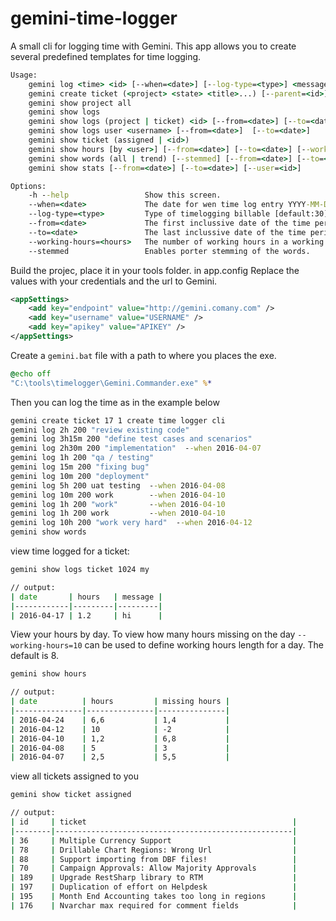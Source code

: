 # gemini-time-logger

A small cli for logging time with Gemini. This app allows you to create several predefined templates for time logging.

```bat
Usage:
    gemini log <time> <id> [--when=<date>] [--log-type=<type>] <message>... 
    gemini create ticket (<project> <state> <title>...) [--parent=<id>]
    gemini show project all
    gemini show logs
    gemini show logs (project | ticket) <id> [--from=<date>] [--to=<date>]
    gemini show logs user <username> [--from=<date>]  [--to=<date>]
    gemini show ticket (assigned | <id>)
    gemini show hours [by <user>] [--from=<date>] [--to=<date>] [--working-hours=<hours>]  
    gemini show words (all | trend) [--stemmed] [--from=<date>] [--to=<date>] [--user=<id>]
    gemini show stats [--from=<date>] [--to=<date>] [--user=<id>]

Options:
    -h --help                 Show this screen.
    --when=<date>             The date for wen time log entry YYYY-MM-DD [default:now]
    --log-type=<type>         Type of timelogging billable [default:30]
    --from=<date>             The first inclussive date of the time period [default:today-30days]
    --to=<date>               The last inclussive date of the time period [default:today]
    --working-hours=<hours>   The number of working hours in a working day [default:8]
    --stemmed                 Enables porter stemming of the words.
```

Build the projec, place it in your tools folder. 
in app.config Replace the values with your credentials and the url to Gemini.

```xml
<appSettings>
    <add key="endpoint" value="http://gemini.comany.com" />
    <add key="username" value="USERNAME" />
    <add key="apikey" value="APIKEY" />
</appSettings>
```

Create a ```gemini.bat``` file with a path to where you places the exe.

```bat
@echo off
"C:\tools\timelogger\Gemini.Commander.exe" %*  
```

Then you can log the time as in the example below

```bat
gemini create ticket 17 1 create time logger cli
gemini log 2h 200 "review existing code"                 
gemini log 3h15m 200 "define test cases and scenarios"                 
gemini log 2h30m 200 "implementation"  --when 2016-04-07                  
gemini log 1h 200 "qa / testing"                 
gemini log 15m 200 "fixing bug"                 
gemini log 10m 200 "deployment"                  
gemini log 5h 200 uat testing  --when 2016-04-08                        
gemini log 10m 200 work        --when 2016-04-10 
gemini log 1h 200 "work"       --when 2016-04-10                  
gemini log 1h 200 work         --when 2010-04-10
gemini log 10h 200 "work very hard"  --when 2016-04-12 
gemini show words      
```

view time logged for a ticket:

```bat
gemini show logs ticket 1024 my

// output:
| date       | hours   | message |
|------------|---------|---------|
| 2016-04-17 | 1.2     | hi      |
```


View your hours by day. To view how many hours missing on the day ```--working-hours=10``` can be used to define working hours length for a day. The default is 8.

```bat
gemini show hours 

// output:
| date          | hours         | missing hours |
|---------------|---------------|---------------|
| 2016-04-24    | 6,6           | 1,4           |
| 2016-04-12    | 10            | -2            |
| 2016-04-10    | 1,2           | 6,8           |
| 2016-04-08    | 5             | 3             |
| 2016-04-07    | 2,5           | 5,5           |
```

view all tickets assigned to you

```bat
gemini show ticket assigned

// output:
| id     | ticket                                              |
|--------|-----------------------------------------------------|
| 36     | Multiple Currency Support                           |
| 78     | Drillable Chart Regions: Wrong Url                  |
| 88     | Support importing from DBF files!                   |
| 70     | Campaign Approvals: Allow Majority Approvals        |
| 189    | Upgrade RestSharp library to RTM                    |
| 197    | Duplication of effort on Helpdesk                   |
| 195    | Month End Accounting takes too long in regions      |
| 176    | Nvarchar max required for comment fields            |
```

